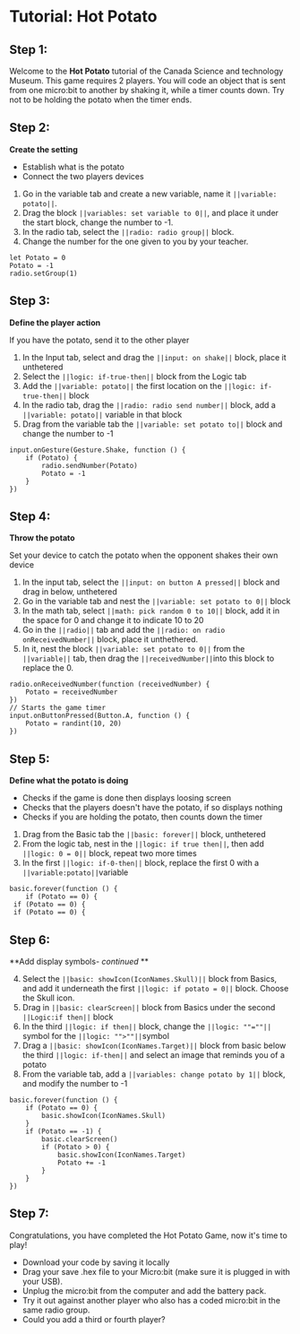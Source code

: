 # Tutorial: Hot Potato 

## Step 1: 
Welcome to the **Hot Potato** tutorial of the Canada Science and technology Museum.
This game requires 2 players. You will code an object that is sent from one micro:bit to another by shaking it, while a timer counts down. 
Try not to be holding the potato when the timer ends. 


## Step 2: 
**Create the setting** 

- Establish what is the potato 
- Connect the two players devices

1. Go in the variable tab and create a new variable, name it ``||variable: potato||``.
2. Drag the block ``||variables: set variable to 0||``, and place it under the start block, change the number to -1.
3. In the radio tab, select the ``||radio: radio group||`` block. 
4. Change the number for the one given to you by your teacher. 


```blocks
let Potato = 0
Potato = -1
radio.setGroup(1)
``` 

## Step 3: 
**Define the player action**

If you have the potato, send it to the other player 
1. In the Input tab, select and drag the ``||input: on shake||`` block, place it unthetered
2. Select the ``||logic: if-true-then||`` block from the Logic tab
3. Add the ``||variable: potato||`` the first location on the ``||logic: if-true-then||`` block
4. In the radio tab, drag the ``||radio: radio send number||`` block, add a ``||variable: potato||`` variable in that block 
5. Drag from the variable tab the ``||variable: set potato to||`` block and change the number to -1 


```blocks 
input.onGesture(Gesture.Shake, function () {
    if (Potato) {
        radio.sendNumber(Potato)
        Potato = -1
    }
})
```


## Step 4: 
**Throw the potato**

Set your device to catch the potato when the opponent shakes their own device
1. In the input tab, select the ``||input: on button A pressed||`` block and drag in below, unthetered 
2. Go in the variable tab and nest the ``||variable: set potato to 0||`` block
3. In the math tab, select ``||math: pick random 0 to 10||`` block, add it in the space for 0 and change it to indicate 10 to 20
4. Go in the ``||radio||`` tab and add the ``||radio: on radio onReceivedNumber||`` block, place it unthethered. 
5. In it, nest the block ``||variable: set potato to 0||`` from the ``||variable||`` tab, then drag the ``||receivedNumber||``into this block to replace the 0. 

```blocks
radio.onReceivedNumber(function (receivedNumber) {
    Potato = receivedNumber
})
// Starts the game timer
input.onButtonPressed(Button.A, function () {
    Potato = randint(10, 20)
})
```


## Step 5: 
**Define what the potato is doing**

- Checks if the game is done then displays loosing screen
- Checks that the players doesn't have the potato, if so displays nothing
- Checks if you are holding the potato, then counts down the timer

1. Drag from the Basic tab the ``||basic: forever||`` block, unthetered
2. From the logic tab, nest in the ``||logic: if true then||``, then add ``||logic: 0 = 0||`` block, repeat two more times
3. In the first ``||logic: if-0-then||`` block, replace the first 0 with a ``||variable:potato||``variable 


```blocks
basic.forever(function () {
    if (Potato == 0) {
 if (Potato == 0) {
 if (Potato == 0) {
 ```


## Step 6:
**Add display symbols- *continued* **

4.  Select the ``||basic: showIcon(IconNames.Skull)||`` block from Basics, and add it underneath the first ``||logic: if potato = 0||`` block. Choose the Skull icon. 
5. Drag in ``||basic: clearScreen||`` block from Basics under the second ``||Logic:if then||`` block
6. In the third ``||logic: if then||`` block, change the ``||logic: ""=""||`` symbol for the ``||logic: "">""||``symbol
7. Drag a ``||basic: showIcon(IconNames.Target)||`` block from basic below the third ``||logic: if-then||`` and select an image that reminds you of a potato
8. From the variable tab, add a ``||variables: change potato by 1||`` block, and modify the number to -1


```blocks
basic.forever(function () {
    if (Potato == 0) {
        basic.showIcon(IconNames.Skull)
    }
    if (Potato == -1) {
        basic.clearScreen()
        if (Potato > 0) {
            basic.showIcon(IconNames.Target)
            Potato += -1
        }
    }
})
```


## Step 7: 

Congratulations, you have completed the Hot Potato Game, now it's time to play! 
- Download your code by saving it locally
- Drag your save .hex file to your Micro:bit (make sure it is plugged in with your USB). 
- Unplug the micro:bit from the computer and add the battery pack. 
- Try it out against another player who also has a coded micro:bit in the same radio group.   
- Could you add a third or fourth player?


